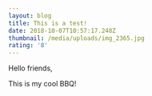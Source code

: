 ```yaml
---
layout: blog
title: This is a test!
date: 2018-10-07T10:57:17.248Z
thumbnail: /media/uploads/img_2365.jpg
rating: '8'
---
```

Hello friends,

This is my cool BBQ!
